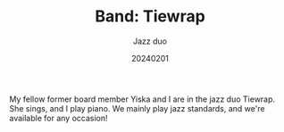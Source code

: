 ﻿---
{
  "title": "Band: Tiewrap",
  "subtitle": "Jazz duo",
  "image": "/portfolio/band_tiewrap.jpg",
  "tags": [
    "music",
    "association"
  ],
  "links": [
    {
      "text": "Band page",
      "href": "https://grooverjazz.nl/bands/Tiewrap"
    }
  ],
  "date": "20240201"
}
---

My fellow former board member Yiska and I are in the jazz duo Tiewrap.
She sings, and I play piano.
We mainly play jazz standards, and we're available for any occasion!
